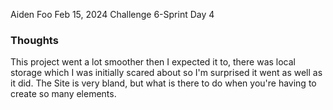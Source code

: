 Aiden Foo
Feb 15, 2024
Challenge 6-Sprint Day 4

### Thoughts

This project went a lot smoother then I expected it to, there was local storage which I was initially scared about so I'm surprised it went as well as it did. The Site is very bland, but what is there to do when you're having to create so many elements.